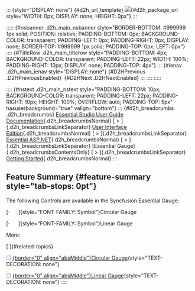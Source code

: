 ::: {style="DISPLAY: none"}
[](ms-xhelp:///?Id=d2h_url_template){#d2h_url_template} ![](!package_url!){#d2h_package_url style="WIDTH: 0px; DISPLAY: none; HEIGHT: 0px"}
:::

::::: {#nsbanner .d2h_main_nsbanner style="BORDER-BOTTOM: #999999 1px solid; POSITION: relative; PADDING-BOTTOM: 0px; BACKGROUND-COLOR: transparent; PADDING-LEFT: 0px; PADDING-RIGHT: 0px; DISPLAY: none; BORDER-TOP: #999999 1px solid; PADDING-TOP: 0px; LEFT: 0px"}
:::: {#TitleRow .d2h_main_titlerow style="PADDING-BOTTOM: 4px; BACKGROUND-COLOR: transparent; PADDING-LEFT: 22px; WIDTH: 100%; PADDING-RIGHT: 10px; DISPLAY: none; PADDING-TOP: 4px"}
::: {#ienav .d2h_main_ienav style="DISPLAY: none"}
[](ms-xhelp:///?Id=5d4d5a8b-d1ed-4f9f-ac88-cf472ebda509){#D2HPrevious .D2HPreviousEnabled}  [](ms-xhelp:///?Id=072f4618-0b42-4945-b67b-95c4c645c634){#D2HNext .D2HNextEnabled}
:::
::::
:::::

:::: {#nstext .d2h_main_nstext style="PADDING-BOTTOM: 10px; BACKGROUND-COLOR: transparent; PADDING-LEFT: 22px; PADDING-RIGHT: 10px; HEIGHT: 100%; OVERFLOW: auto; PADDING-TOP: 5px" hasuserbackground="true" valign="bottom"}
::: {#d2h_breadcrumbs .d2h_breadcrumbs}
[Essential Studio User Guide Documentation](ms-xhelp:///?Id=12457748-09e3-4d74-a240-8e049cedf030){.d2h_breadcrumbsNormal} [ \> ]{.d2h_breadcrumbsLinkSeparator} [User Interface Edition](ms-xhelp:///?Id=c29296b7-531c-413b-a0ec-488ca1f7f669){.d2h_breadcrumbsNormal} [ \> ]{.d2h_breadcrumbsLinkSeparator} [Essential ASP.NET](ms-xhelp:///?Id=25c35330-c127-4dad-9a92-ed79dc7261a6){.d2h_breadcrumbsNormal} [ \> ]{.d2h_breadcrumbsLinkSeparator} [Essential Gauge]{.d2h_breadcrumbsContentsOnly} [ \> ]{.d2h_breadcrumbsLinkSeparator} [Getting Started](ms-xhelp:///?Id=34a29395-708d-43cb-9013-8c236b278443){.d2h_breadcrumbsNormal}
:::

## Feature Summary {#feature-summary style="tab-stops: 0pt"}

The following Controls are available in the Syncfusion Essential Gauge:

[·      ]{style="FONT-FAMILY: Symbol"}Circular Gauge

[·      ]{style="FONT-FAMILY: Symbol"}Linear Gauge

More:

[ ]{#related-topics}

[![](button.gif){border="0" align="absMiddle"}Circular Gauge](ms-xhelp:///?Id=072f4618-0b42-4945-b67b-95c4c645c634){style="TEXT-DECORATION: none"}

[![](button.gif){border="0" align="absMiddle"}Linear Gauge](ms-xhelp:///?Id=6b7066b0-5fc8-4784-bc6e-62b5fdb87071){style="TEXT-DECORATION: none"}
::::
